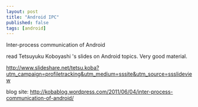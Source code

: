 ```yaml
---
layout: post
title: "Android IPC"
published: false
tags: [android]
---
```


Inter-process communication of Android

read Tetsuyuku Koboyashi 's slides on Android topics. Very good material. 

http://www.slideshare.net/tetsu.koba?utm_campaign=profiletracking&utm_medium=sssite&utm_source=ssslideview

blog site: http://kobablog.wordpress.com/2011/06/04/inter-process-communication-of-android/
